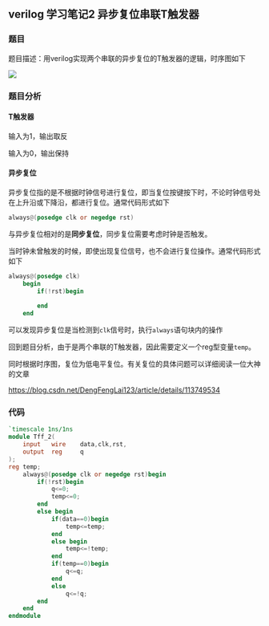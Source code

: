 ## verilog 学习笔记2 异步复位串联T触发器

### 题目

题目描述：用verilog实现两个串联的异步复位的T触发器的逻辑，时序图如下

![](http://tva1.sinaimg.cn/large/0067yegSly1h4a9w2zampj317407s421.jpg)



### 题目分析

#### T触发器

输入为1，输出取反

输入为0，输出保持



#### 异步复位

异步复位指的是不根据时钟信号进行复位，即当复位按键按下时，不论时钟信号处在上升沿或下降沿，都进行复位。通常代码形式如下

~~~verilog
always@(posedge clk or negedge rst)
~~~

与异步复位相对的是**同步复位**，同步复位需要考虑时钟是否触发。  

当时钟未曾触发的时候，即使出现复位信号，也不会进行复位操作。通常代码形式如下

~~~verilog
always@(posedge clk)
    begin
        if(!rst)begin
        
        end        
    end

~~~

可以发现异步复位是当检测到`clk`信号时，执行`always`语句块内的操作



回到题目分析，由于是两个串联的T触发器，因此需要定义一个reg型变量`temp`。

同时根据时序图，复位为低电平复位。有关复位的具体问题可以详细阅读一位大神的文章

<https://blog.csdn.net/DengFengLai123/article/details/113749534>



### 代码

~~~verilog
`timescale 1ns/1ns
module Tff_2(
	input	wire	data,clk,rst,
    output	reg		q 
);
reg temp;
    always@(posedge clk or negedge rst)begin
        if(!rst)begin
            q<=0;
            temp<=0;
        end
        else begin
            if(data==0)begin
                temp<=temp;
            end
            else begin
                temp<=!temp;
            end
            if(temp==0)begin
                q<=q;
            end
            else
                q<=!q;
        end
    end
endmodule
~~~

